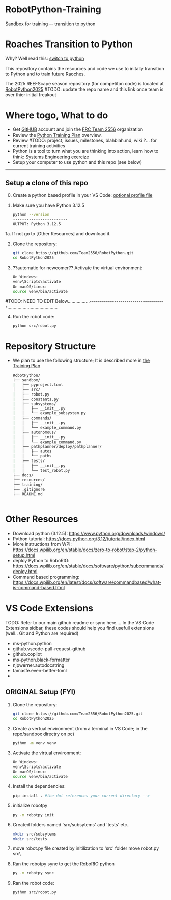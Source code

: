 # RobotPython-Training
 Sandbox for training -- transition to python


 # Roaches Transition to Python
Why? Well read this: [switch to python](why_switch-python.md)

This repository contains the resources and code we use to initally transition to Python and to train future Raoches.

The 2025 REEFScape season repository (for competiton code) is located at [RobotPython2025](https://github.com/Team2556/RobotPython2025) #TODO: update the repo name and this link once team is over thier initial freakout

# Where togo, What to do
- Get [GitHUB](https://github.com/) account and join the [FRC Team 2556](https://github.com/Team2556) organization
- Review the [Python Training Plan](training/traning-plan.md) overview.
- Review #TODO: project, issues, milestones, blahblah.md, wiki ?... for current training activities
- Python is a tool to turn what you are thinking into action, learn how to think: [Systems Engineering exercize](training/challenges/SE-training.md)
- Setup your computer to use python and this repo (see below)


----

## Setup a clone of this repo

0. Create a python based profile in your VS Code: [optional profile file](RobotPy.code-profile)

1. Make sure you have Python 3.12.5
    ```sh
    python --version
    ------------------------ 
    OUTPUT: Python 3.12.5
1a. If not go to [Other Resources] and download it.

2. Clone the repository:
   ```sh
   git clone https://github.com/Team2556/RobotPython.git
   cd RobotPython2025
3. ??automatic for newcomer?? Activate the virtual environment:
    ```sh
    On Windows: 
    venv\Scripts\activate
    On macOS/Linux: 
    source venv/bin/activate
#TODO: NEED TO EDIT Below.................-------------------------------------.......................................
<!-- 
4. ??automatic for newcomer?? Install the dependencies:
    ```sh
    pip install . #the dot references your current directory

5. initialize robotpy
    ```sh

 3. Create folders named 'subsytems' and 'tests'
    ```sh
    mkdir subsytems
    mkdir tests
    py -3 -m robotpy init -->
<!--

7. move robot.py file created by initilization to 'src' folder
    move robot2.py src\ -->

4. Run the robot code:
    ```sh
    python src/robot.py

# Repository Structure
- We plan to use the following structure; It is described more in [the Training Plan](training/traning-plan.md)
    <!-- 
    │   ├── ?maybe? __init__.py
    │   ├── robot.py
    ├── ?maybe? config/
    │   └── config.yaml
    -->
    ```sh
    RobotPython/
    ├── sandbox/
    |   ├── pyproject.toml
    │   ├── src/
    |   ├── robot.py
    |   ├── constants.py
    |   ├── subsystems/
    |   │   ├── __init__.py
    |   │   └── example_subsystem.py 
    |   ├── commands/
    |   │   ├── __init__.py
    |   │   └── example_command.py 
    |   ├── autonomous/
    |   │   ├── __init__.py
    |   │   └── example_command.py 
    |   ├── pathplanner/deploy/pathplanner/
    |   │   ├── autos
    |   │   └── paths
    |   ├── tests/
    |   │   ├── __init__.py
    |   │   └── test_robot.py
    ├── docs/
    ├── resources/
    ├── training/
    ├── .gitignore
    ├── README.md
    
    

# Other Resources
- Download python (3.12.5): https://www.python.org/downloads/windows/
- Python tutorial: https://docs.python.org/3.12/tutorial/index.html
- More instructions from WPI: https://docs.wpilib.org/en/stable/docs/zero-to-robot/step-2/python-setup.html
- deploy Python to RoboRIO: https://docs.wpilib.org/en/stable/docs/software/python/subcommands/deploy.html
- Command based programming: https://docs.wpilib.org/en/latest/docs/software/commandbased/what-is-command-based.html


# VS Code Extensions
TODO: Refer to our main github readme or sync here....
In the VS Code Extensions sidbar, these codes should help you find usefull extensions (well.. Git and Python are required)
- ms-python.python
- github.vscode-pull-request-github
- github.copilot
- ms-python.black-formatter
- njpwerner.autodocstring
- tamasfe.even-better-toml
- 

## ORIGINAL Setup (FYI)

1. Clone the repository:
   ```sh
   git clone https://github.com/Team2556/RobotPython2025.git
   cd RobotPython2025
2. Create a vertual environment (from a terminal in VS Code; in the repo/sandbox directry on pc)
    ```sh
    python -m venv venv
3. Activate the virtual environment:
    ```sh
    On Windows: 
    venv\Scripts\activate
    On macOS/Linux: 
    source venv/bin/activate
4. Install the dependencies:
    ```sh
    pip install . #the dot references your current directory -->

5. initialize robotpy
    ```sh
    py -m robotpy init

6. Created folders named 'src/subsytems' and 'tests' etc..
    ```sh
    mkdir src/subsytems
    mkdir src/tests

7. move robot.py file created by initilization to 'src' folder
    move robot.py src\ 

6. Ran the robotpy sync to get the RoboRIO python
    ```sh 
    py -m robotpy sync
8. Ran the robot code:
    ```sh
    python src/robot.py
